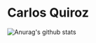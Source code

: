 # Carlos Quiroz 

![Anurag's github stats](https://github-readme-stats.vercel.app/api?username=quirozcarlos&show_icons=true&theme=dracula)

